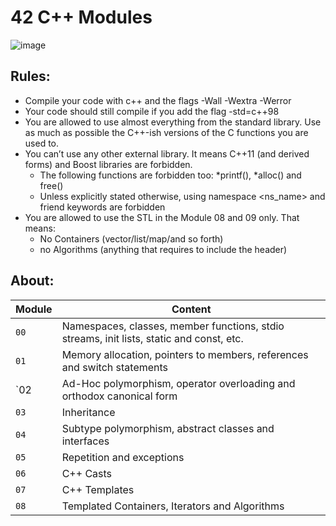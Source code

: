 # 42 C++ Modules

![image](https://github.com/fv99/42_cpp_modules/assets/108353744/0e363e22-ed1e-483a-9303-cfba031d4568)

## **Rules:**

- Compile your code with c++ and the flags -Wall -Wextra -Werror
- Your code should still compile if you add the flag -std=c++98
- You are allowed to use almost everything from the standard library. Use as much as possible the C++-ish versions of the C functions you are used to.
- You can’t use any other external library. It means C++11 (and derived forms) and Boost libraries are forbidden.
    - The following functions are forbidden too: *printf(), *alloc() and free()
    - Unless explicitly stated otherwise, using namespace <ns_name> and friend keywords are forbidden
- You are allowed to use the STL in the Module 08 and 09 only. That means:
    - No Containers (vector/list/map/and so forth)
    - no Algorithms (anything that requires to include the <algorithm> header)

## **About:**
| Module | Content                                                                                   |
| ------ | ----------------------------------------------------------------------------------------- |
| `00`   | Namespaces, classes, member functions, stdio streams, init lists, static and const, etc.  |
| `01`   | Memory allocation, pointers to members, references and switch statements                  |
| `02    | Ad-Hoc polymorphism, operator overloading and orthodox canonical form                     |
| `03`   | Inheritance                                                                               |
| `04`   | Subtype polymorphism, abstract classes and interfaces                                     |
| `05`   | Repetition and exceptions                                                                 |
| `06`   | C++ Casts                                                                                 |
| `07`   | C++ Templates                                                                             |
| `08`   | Templated Containers, Iterators and Algorithms                                            |
